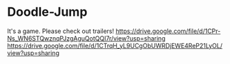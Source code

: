 # Doodle-Jump
It's a game. 
Please check out trailers!
https://drive.google.com/file/d/1CPr-Ns_WN6STQwznqPJzgAguQotQQI7r/view?usp=sharing
https://drive.google.com/file/d/1CTrqH_yL9UCgObUWRDjEWE4ReP21LyOL/view?usp=sharing
